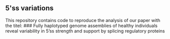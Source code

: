 ## 5'ss variations

This repository contains code to reproduce the analysis of our paper with the titel: ### Fully haplotyped genome assemblies of healthy individuals reveal variability in 5’ss strength and support by splicing regulatory proteins 
